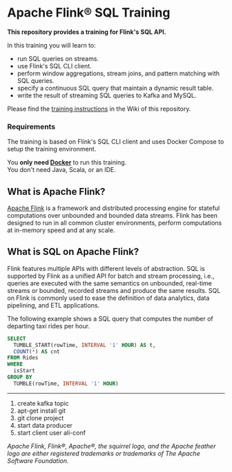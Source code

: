# Apache Flink® SQL Training

**This repository provides a training for Flink's SQL API.**

In this training you will learn to:

* run SQL queries on streams.
* use Flink's SQL CLI client.
* perform window aggregations, stream joins, and pattern matching with SQL queries.
* specify a continuous SQL query that maintain a dynamic result table.
* write the result of streaming SQL queries to Kafka and MySQL.

Please find the [training instructions](https://github.com/ververica/sql-training/wiki) in the Wiki of this repository.

### Requirements

The training is based on Flink's SQL CLI client and uses Docker Compose to setup the training environment.

You **only need [Docker](https://www.docker.com/)** to run this training. </br>
You don't need Java, Scala, or an IDE.

## What is Apache Flink?

[Apache Flink](https://flink.apache.org) is a framework and distributed processing engine for stateful computations over unbounded and bounded data streams. Flink has been designed to run in all common cluster environments, perform computations at in-memory speed and at any scale.

## What is SQL on Apache Flink?

Flink features multiple APIs with different levels of abstraction. SQL is supported by Flink as a unified API for batch and stream processing, i.e., queries are executed with the same semantics on unbounded, real-time streams or bounded, recorded streams and produce the same results. SQL on Flink is commonly used to ease the definition of data analytics, data pipelining, and ETL applications.

The following example shows a SQL query that computes the number of departing taxi rides per hour. 

```sql
SELECT
  TUMBLE_START(rowTime, INTERVAL '1' HOUR) AS t,
  COUNT(*) AS cnt
FROM Rides
WHERE
  isStart
GROUP BY 
  TUMBLE(rowTime, INTERVAL '1' HOUR)
```

----
1. create kafka topic 
2. apt-get install git 
3. git clone project
4. start data producer
5. start client user ali-conf

*Apache Flink, Flink®, Apache®, the squirrel logo, and the Apache feather logo are either registered trademarks or trademarks of The Apache Software Foundation.*
